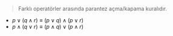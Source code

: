 > Farklı operatörler arasında parantez açma/kapama kuralıdır.

- $p \lor (q \land r) \equiv (p \lor q)\land(p \lor r)$  
- $p \land (q \lor r) \equiv (p \land q) \lor (p \land r)$